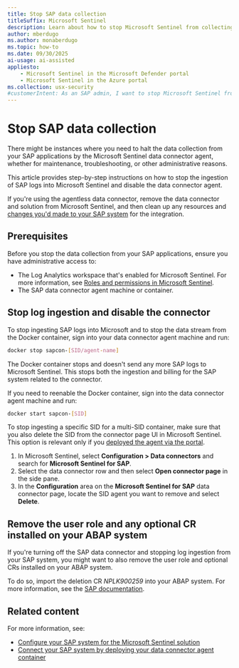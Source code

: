 ```yaml
---
title: Stop SAP data collection
titleSuffix: Microsoft Sentinel
description: Learn about how to stop Microsoft Sentinel from collecting data from your SAP applications.
author: mberdugo
ms.author: monaberdugo
ms.topic: how-to
ms.date: 09/30/2025
ai-usage: ai-assisted
appliesto:
    - Microsoft Sentinel in the Microsoft Defender portal
    - Microsoft Sentinel in the Azure portal
ms.collection: usx-security
#customerIntent: As an SAP admin, I want to stop Microsoft Sentinel from collecting data from our SAP applications.
---
```


# Stop SAP data collection

There might be instances where you need to halt the data collection from your SAP applications by the Microsoft Sentinel data connector agent, whether for maintenance, troubleshooting, or other administrative reasons.

This article provides step-by-step instructions on how to stop the ingestion of SAP logs into Microsoft Sentinel and disable the data connector agent.

If you're using the agentless data connector, remove the data connector and solution from Microsoft Sentinel, and then clean up any resources and [changes you'd made to your SAP system](preparing-sap.md) for the integration.

## Prerequisites

Before you stop the data collection from your SAP applications, ensure you have administrative access to:

- The Log Analytics workspace that's enabled for Microsoft Sentinel. For more information, see [Roles and permissions in Microsoft Sentinel](../roles.md).
- The SAP data connector agent machine or container.

## Stop log ingestion and disable the connector

To stop ingesting SAP logs into Microsoft and to stop the data stream from the Docker container, sign into your data connector agent machine and run:

```bash
docker stop sapcon-[SID/agent-name]
```

The Docker container stops and doesn't send any more SAP logs to Microsoft Sentinel. This stops both the ingestion and billing for the SAP system related to the connector.

If you need to reenable the Docker container, sign into the data connector agent machine and run:

```bash
docker start sapcon-[SID]
```

To stop ingesting a specific SID for a multi-SID container, make sure that you also delete the SID from the connector page UI in Microsoft Sentinel. This option is relevant only if you [deployed the agent via the portal](deploy-data-connector-agent-container.md#deploy-the-data-connector-agent-from-the-portal-preview).

1. In Microsoft Sentinel, select **Configuration > Data connectors** and search for **Microsoft Sentinel for SAP**.
1. Select the data connector row and then select **Open connector page** in the side pane.
1. In the **Configuration** area on the **Microsoft Sentinel for SAP** data connector page, locate the SID agent you want to remove and select **Delete**.

## Remove the user role and any optional CR installed on your ABAP system

If you're turning off the SAP data connector and stopping log ingestion from your SAP system, you might want to also remove the user role and optional CRs installed on your ABAP system.

To do so, import the deletion CR *NPLK900259* into your ABAP system. For more information, see the [SAP documentation](https://help.sap.com/docs/ABAP_PLATFORM_NEW/4a368c163b08418890a406d413933ba7/e15d9acae75c11d2b451006094b9ea64.html?locale=en-US&version=LATEST).

## Related content

For more information, see:

- [Configure your SAP system for the Microsoft Sentinel solution](preparing-sap.md)
- [Connect your SAP system by deploying your data connector agent container](deploy-data-connector-agent-container.md)
